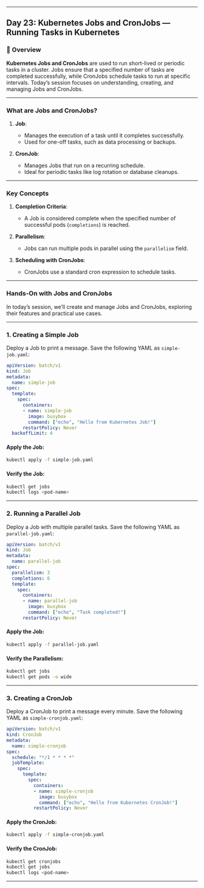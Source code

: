 ﻿---

## Day 23: Kubernetes Jobs and CronJobs — Running Tasks in Kubernetes

### 📘 Overview

**Kubernetes Jobs and CronJobs** are used to run short-lived or periodic tasks in a cluster. Jobs ensure that a specified number of tasks are completed successfully, while CronJobs schedule tasks to run at specific intervals. Today’s session focuses on understanding, creating, and managing Jobs and CronJobs.

---

### What are Jobs and CronJobs?

1. **Job**:
   - Manages the execution of a task until it completes successfully.
   - Used for one-off tasks, such as data processing or backups.

2. **CronJob**:
   - Manages Jobs that run on a recurring schedule.
   - Ideal for periodic tasks like log rotation or database cleanups.

---

### Key Concepts

1. **Completion Criteria**:
   - A Job is considered complete when the specified number of successful pods (`completions`) is reached.

2. **Parallelism**:
   - Jobs can run multiple pods in parallel using the `parallelism` field.

3. **Scheduling with CronJobs**:
   - CronJobs use a standard cron expression to schedule tasks.

---


### Hands-On with Jobs and CronJobs

In today’s session, we’ll create and manage Jobs and CronJobs, exploring their features and practical use cases.

---

### 1. Creating a Simple Job

Deploy a Job to print a message. Save the following YAML as `simple-job.yaml`:

```yaml
apiVersion: batch/v1
kind: Job
metadata:
  name: simple-job
spec:
  template:
    spec:
      containers:
      - name: simple-job
        image: busybox
        command: ["echo", "Hello from Kubernetes Job!"]
      restartPolicy: Never
  backoffLimit: 4
```

#### Apply the Job:
```bash
kubectl apply -f simple-job.yaml
```

#### Verify the Job:
```bash
kubectl get jobs
kubectl logs <pod-name>
```

---


### 2. Running a Parallel Job

Deploy a Job with multiple parallel tasks. Save the following YAML as `parallel-job.yaml`:

```yaml
apiVersion: batch/v1
kind: Job
metadata:
  name: parallel-job
spec:
  parallelism: 3
  completions: 6
  template:
    spec:
      containers:
      - name: parallel-job
        image: busybox
        command: ["echo", "Task completed!"]
      restartPolicy: Never
```

#### Apply the Job:
```bash
kubectl apply -f parallel-job.yaml
```

#### Verify the Parallelism:
```bash
kubectl get jobs
kubectl get pods -o wide
```

---


### 3. Creating a CronJob

Deploy a CronJob to print a message every minute. Save the following YAML as `simple-cronjob.yaml`:

```yaml
apiVersion: batch/v1
kind: CronJob
metadata:
  name: simple-cronjob
spec:
  schedule: "*/1 * * * *"
  jobTemplate:
    spec:
      template:
        spec:
          containers:
          - name: simple-cronjob
            image: busybox
            command: ["echo", "Hello from Kubernetes CronJob!"]
          restartPolicy: Never
```

#### Apply the CronJob:
```bash
kubectl apply -f simple-cronjob.yaml
```

#### Verify the CronJob:
```bash
kubectl get cronjobs
kubectl get jobs
kubectl logs <pod-name>
```

---